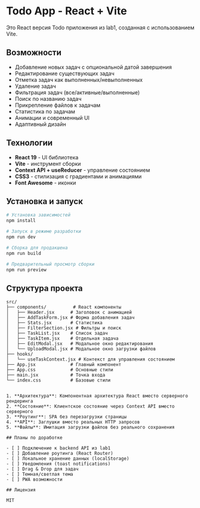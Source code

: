 # Todo App - React + Vite

Это React версия Todo приложения из lab1, созданная с использованием Vite.

## Возможности

- Добавление новых задач с опциональной датой завершения
- Редактирование существующих задач
- Отметка задач как выполненных/невыполненных
- Удаление задач
- Фильтрация задач (все/активные/выполненные)
- Поиск по названию задач
- Прикрепление файлов к задачам
- Статистика по задачам
- Анимации и современный UI
- Адаптивный дизайн

## Технологии

- **React 19** - UI библиотека
- **Vite** - инструмент сборки
- **Context API + useReducer** - управление состоянием
- **CSS3** - стилизация с градиентами и анимациями
- **Font Awesome** - иконки

## Установка и запуск

```bash
# Установка зависимостей
npm install

# Запуск в режиме разработки
npm run dev

# Сборка для продакшена
npm run build

# Предварительный просмотр сборки
npm run preview
```

## Структура проекта

```
src/
├── components/          # React компоненты
│   ├── Header.jsx      # Заголовок с анимацией
│   ├── AddTaskForm.jsx # Форма добавления задач
│   ├── Stats.jsx       # Статистика
│   ├── FilterSection.jsx # Фильтры и поиск
│   ├── TaskList.jsx    # Список задач
│   ├── TaskItem.jsx    # Отдельная задача
│   ├── EditModal.jsx   # Модальное окно редактирования
│   └── UploadModal.jsx # Модальное окно загрузки файлов
├── hooks/
│   └── useTaskContext.jsx # Контекст для управления состоянием
├── App.jsx             # Главный компонент
├── App.css             # Основные стили
├── main.jsx            # Точка входа
└── index.css           # Базовые стили


1. **Архитектура**: Компонентная архитектура React вместо серверного рендеринга
2. **Состояние**: Клиентское состояние через Context API вместо серверного
3. **Роутинг**: SPA без перезагрузки страницы
4. **API**: Заглушки вместо реальных HTTP запросов
5. **Файлы**: Имитация загрузки файлов без реального сохранения

## Планы по доработке

- [ ] Подключение к backend API из lab1
- [ ] Добавление роутинга (React Router)
- [ ] Локальное хранение данных (localStorage)
- [ ] Уведомления (toast notifications)
- [ ] Drag & Drop для задач
- [ ] Темная/светлая тема
- [ ] PWA возможности

## Лицензия

MIT
